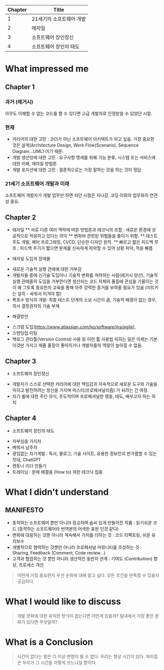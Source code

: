 | Chapter | Title |
| -- | -- |
| 1 | 21세기의 소프트웨어 개발 |
| 2 | 애자일 |
| 3 | 소프트웨어 장인정신 |
| 4 | 소프트웨어 장인의 태도 |



# What impressed me



 ## Chapter 1

### 과거 (레거시)
아무도 이해할 수 없는 코드를 짤 수 있다면 고급 개발자로 인정받을 수 있었던 시절.

### 현재 
- 커리어의 대한 고민 : 코더가 아닌 소프트웨어 아키텍트가 되고 싶음. 가장 중요한 것은 설계(Architecture Design, Work Flow(Scenario), Sequence Diagram...UML) 이기 때문.
- 개발 생산성에 대한 고민 : 요구사항 명세를 위해 기능 분류, 시스템 또는 서비스에 대한 이해, 애자일 방법론
- 개발 포지션에 대한 고민 : 결론적으로는 가장 잘하는 것을 하는 것이 정답

### 21세기 소프트웨어 개발과 미래
소프트웨어 개발자가 개발 업무만 하면 되던 시절은 지나감. 코딩 이외의 업무와의 연관성 중요.

## Chapter 2

* 애자일
** 서로 다른 여러 맥락에 따른 방법론과 테크닉의 조합 : 새로운 환경에 성공적으로 적응하고 있다는 의미
** 변화와 관련된 위험들을 줄이기 위함.
** 테스트 주도 개발, 페어 프로그래밍, CI/CD, 단순한 디자인 원칙.
** 빠르고 짧은 피드백 루프 : 피드백 주기가 짧으면 문제를 신속하게 파악할 수 있어 상황 파악, 적응 빠름

* 애자일 도입의 장애물
- 새로운 기술적 실행 관례에 대한 거부감
- 개발자들 중에 신기술 도입이나 기술적 변화를 꺼려하는 사람(레거시 양산), 기술적 실행 관례들의 도입을 거부한다면 생산되는 코드 자체의 품질에 관심을 기울이는 것이 왜 그토록 중요한지 교육을 통해 아주 강력한 증거를 보여줄 필요가 있음 (치트키는 설득 - 싸워서 이겨야 함)
- 폭포수 방식의 개발: 최종 테스트 단계의 소요 시간이 큼, 기술적 배경이 없는 경우, 의사 결정권자의 기술 부재

* 해결방안
- 스크럼 도입(https://www.atlassian.com/ko/software/jira/agile), 
- 스탠딩업 미팅
- 백로그 관리툴(Version Control) 사용 등 이런 툴 사용법 익히는 일은 이제는 기본. 이것만 가지고 제품 품질이 좋아지거나 개발자들의 역량이 높아질 수 없음.    

## Chapter 3

* 소프트웨어 장인정신
- 개발자가 스스로 선택한 커리어에 대한 책임감과 지속적으로 새로운 도구와 기술을 익히고 발전하려는 정신을 가지며 마스터(프로페셔널리즘) 가 되려는 긴 여정.
- 자기 롤에 대한 주인 의식, 주도적이며 프로페셔널한 행동, 태도, 배우고자 하는 의지


## Chapter 4

* 소프트웨어 장인의 태도
- 자부심을 가지자
- 배워서 남주자
- 끊임없는 자기계발 : 독서, 블로그, 기술 사이트, 유용한 정보인지 판가름할 수 있는 잣대, ChatGPT  
- 멘토나 리더 만들기
- 트레이닝 : 문제 해결을 (How to) 위한 테크닉 집중


 
# What I didn't understand

## MANIFESTO

* 동작하는 소프트웨어 뿐만 아니라 정교하며 솜씨 있게 만들어진 작품 : 읽기쉬운 코드 (동작하는 소프트웨어라 번역본의 어색한 표현 인것 같다)
* 변화에 대응하는 것뿐 아니라 계속해서 가치를 더하는 것 : 코드 리펙토링, 쉬운 유지보수
* 개별적으로 협력하는 것뿐만 아니라 프로페셔널 커뮤니티를 조성하는 것 : Sharing, Feedback (Comment, Code review...)
* 고객과 협업하는 것 뿐만 아니라 생산적인 동반자 관계 : 기여도 (Contribution) 향상, 프로세스 개선
 

> 어떤게 가장 중요한지 우선 순위에 대해 알고 싶다. 모든 조건을 만족할 수 있을지 궁금하다.



# What I would like to discuss

> 개발 문화에 대한 유익한 방식이 꼽는다면 어떤게 있을까? 팀내에서 가장 좋은 문화가 있다면 무엇일까?



# What is a Conclusion

> 시간이 없다는 말은 더 이상 변명이 될 수 없다. 우리는 항상 시간이 있다. 차이점은 우리가 그 시간을 어떻게 쓰느냐일 뿐이다. 

